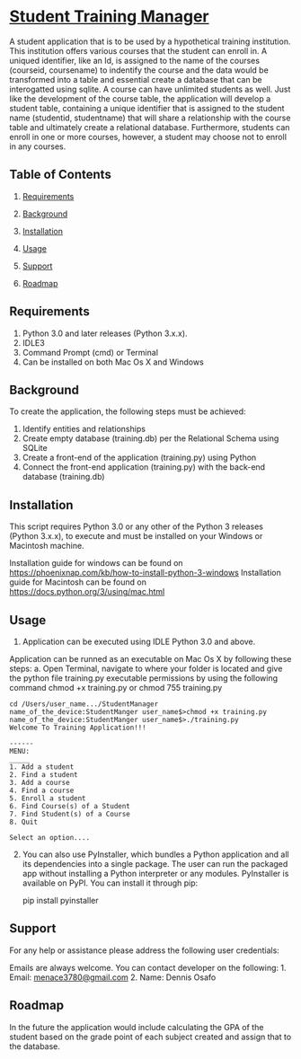 # <u>Student Training Manager</u>

A student application that is to be used by a hypothetical training institution. This institution offers various courses that the student can enroll in. A uniqued identifier, like an Id, is assigned to the name of the courses (courseid, coursename) to indentify the course and the data would be transformed into a table and essential create a database that can be interogatted using sqlite. A course can have unlimited students as well. Just like the development of the course table, the application will develop a student table, containing a unique identifier that is assigned to the student name (studentid, studentname) that will share a relationship with the course table and ultimately create a relational database. Furthermore, students can enroll in one or more courses, however, a student may choose not to enroll in any courses.


##  Table of Contents
1. [Requirements](#Requirements)

2. [Background](#Background)

3. [Installation](#Installation)

4. [Usage](#Usage)

5. [Support](#Support)

6. [Roadmap](#Roadmap)


## Requirements
1. Python 3.0 and later releases (Python 3.x.x).
2. IDLE3
3. Command Prompt (cmd) or Terminal
4. Can be installed on both Mac Os X and Windows

## Background
To create the application, the following steps must be achieved: 
1.	Identify entities and relationships
2.	Create empty database (training.db) per the Relational Schema using SQLite
3.	Create a front-end of the application (training.py) using Python 
4.	Connect the front-end application (training.py) with the back-end database (training.db)


## Installation
This script requires Python 3.0 or any other of the Python 3 releases (Python 3.x.x), to execute and must be installed on your Windows or Macintosh machine. 

Installation guide for windows can be found on https://phoenixnap.com/kb/how-to-install-python-3-windows
Installation guide for Macintosh can be found on https://docs.python.org/3/using/mac.html



## Usage
1. Application can be executed using IDLE Python 3.0 and above. 

  Application can be runned as an executable on Mac Os X by following these steps:
  a. Open Terminal, navigate to where your folder is located and give the python file training.py executable permissions by using the following command chmod +x training.py or chmod 755 training.py
  
  ```Command Prompt
  cd /Users/user_name.../StudentManager
  name_of_the_device:StudentManger user_name$>chmod +x training.py
  name_of_the_device:StudentManger user_name$>./training.py
  Welcome To Training Application!!!

  ------
  MENU:
  _____
  1. Add a student
  2. Find a student
  3. Add a course
  4. Find a course
  5. Enroll a student
  6. Find Course(s) of a Student
  7. Find Student(s) of a Course
  8. Quit

  Select an option....
  ```
2. You can also use PyInstaller, which bundles a Python application and all its dependencies into a single package. The user can run the packaged app without installing a Python interpreter or any modules.
  PyInstaller is available on PyPI. You can install it through pip:

    pip install pyinstaller



## Support
For any help or assistance please address the following user credentials:  

Emails are always welcome. You can contact developer on the following: 
	1. Email: menace3780@gmail.com
	2. Name: Dennis Osafo


## Roadmap
In the future the application would include calculating the GPA of the student based on the grade point of each subject created and assign that to the database. 




